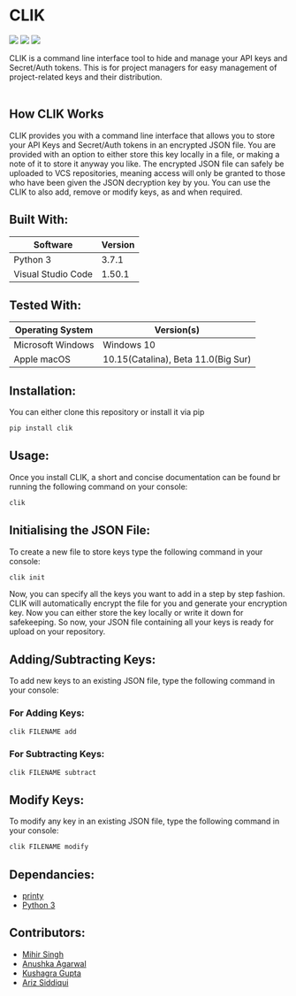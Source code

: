# CLIK
![](https://img.shields.io/github/forks/MLSA-SRM/Project-CLIK?style=for-the-badge)
![](https://img.shields.io/github/stars/MLSA-SRM/Project-CLIK?color=purple&style=for-the-badge)
![](https://img.shields.io/badge/contributors-4-orange.svg?style=for-the-badge)

CLIK is a command line interface tool to hide and manage your API keys and Secret/Auth tokens.
This is for project managers for easy management of project-related keys and their distribution.
<br><br>
## How CLIK Works
CLIK provides you with a command line interface that allows you to store your API Keys and Secret/Auth tokens in an encrypted JSON file.
You are provided with an option to either store this key locally in a file, or making a note of it to store it anyway you like.
The encrypted JSON file can safely be uploaded to VCS repositories, meaning access will only be granted to those who have been given the JSON decryption key by you.
You can use the CLIK to also add, remove or modify keys, as and when required.
## Built With:
| Software | Version |
|----------|---------|
| Python 3 | 3.7.1 |
| Visual Studio Code| 1.50.1|

## Tested With:
| Operating System | Version(s) |
|----------|-------------|
| Microsoft Windows | Windows 10 |
| Apple macOS | 10.15(Catalina), Beta 11.0(Big Sur) |

## Installation:
You can either clone this repository or install it via pip
```python
pip install clik
```

## Usage:
Once you install CLIK, a short and concise documentation can be found br running the following command on your console:
```python
clik
```
## Initialising the JSON File:
To create a new file to store keys type the following command in your console:
```python
clik init
```
Now, you can specify all the keys you want to add in a step by step fashion.
CLIK will automatically encrypt the file for you and generate your encryption key.
Now you can either store the key locally or write it down for safekeeping.
So now, your JSON file containing all your keys is ready for upload on your repository.
## Adding/Subtracting Keys:
To add new keys to an existing JSON file, type the following command in your console:
<br>
### For Adding Keys:
```python
clik FILENAME add
```

### For Subtracting Keys:
```python
clik FILENAME subtract
```
## Modify Keys:
To modify any key in an existing JSON file, type the following command in your console:
```python
clik FILENAME modify
```

## Dependancies:
* [printy](https://github.com/edraobdu/printy)
* [Python 3](https://python.org/)

## Contributors:
* [Mihir Singh](https://github.com/mihirs16)
* [Anushka Agarwal](https://github.com/anushka17agarwal)
* [Kushagra Gupta](https://github.com/KG-1510)
* [Ariz Siddiqui](https://github.com/arizsiddiqui)
